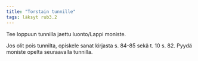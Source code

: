 ```yaml
---
title: "Torstain tunnille"
tags: läksyt rub3.2
---
```


Tee loppuun tunnilla jaettu luonto/Lappi moniste.

Jos olit pois tunnilta, opiskele sanat kirjasta s. 84-85 sekä t. 10 s. 82. Pyydä moniste opelta seuraavalla tunnilla.
